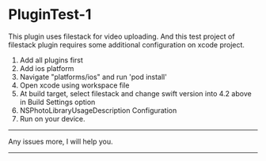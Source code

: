 # PluginTest-1
 
 This plugin uses filestack for video uploading. And this test project of filestack plugin requires some additional configuration on xcode project.
 
 1. Add all plugins first
 2. Add ios platform
 3. Navigate "platforms/ios" and run 'pod install'
 4. Open xcode using workspace file
 5. At build target, select filestack and change swift version into 4.2 above in Build Settings option
 6. NSPhotoLibraryUsageDescription Configuration
 7. Run on your device.
 
 
****
  Any issues more, I will help you.
****
